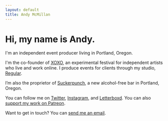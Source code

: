 ```yaml
---
layout: default
title: Andy McMillan
---
```


# Hi, my name is Andy.

I'm an independent event producer living in Portland, Oregon.

I'm the co-founder of [XOXO](https://xoxofest.com), an experimental festival for independent artists who live and work online. I produce events for clients through my studio, [Regular](http://regular.events).

I’m also the proprietor of [Suckerpunch](https://suckerpunch.bar), a new alcohol-free bar in Portland, Oregon.

You can follow me on [Twitter](https://twitter.com/andymcmillan), [Instagram](https://instagram.com/goodonpaper), and [Letterboxd](https://letterboxd.com/andymcmillan). You can also [support my work on Patreon](http://patreon.com/andymcmillan).

Want to get in touch? You can [send me an email](mailto:hi@andymcmillan.com).
